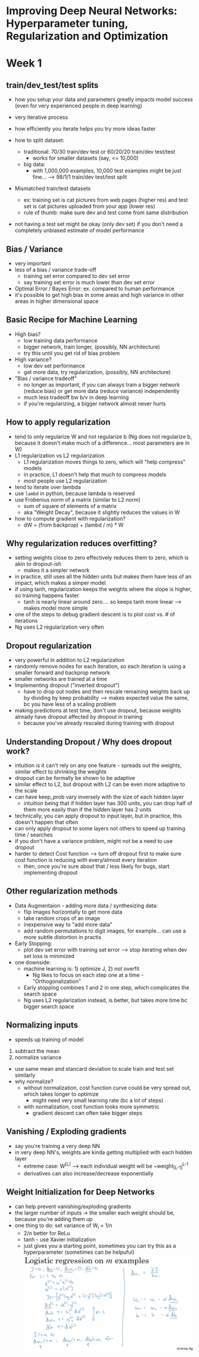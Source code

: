 # Improving Deep Neural Networks: Hyperparameter tuning, Regularization and Optimization

# Week 1

## train/dev_test/test splits

- how you setup your data and parameters greatly impacts model success (even for very experienced people in deep learning)
- very iterative process
- how efficiently you iterate helps you try more ideas faster

- how to split dataset:
  - traditional: 70/30 train/dev test or 60/20/20 train/dev test/test
    - works for smaller datasets (say, <= 10,000)
  - big data:
    - with 1,000,000 examples, 10,000 test examples might be just fine...
      --> 98/1/1 train/dev test/test split
      
- Mismatched train/test datasets
  - ex: training set is cat pictures from web pages (higher res) and test set is cat pictures uploaded from your app (lower res)
  - rule of thumb: make sure dev and test come from same distribution
  
- not having a test set might be okay (only dev set) if you don't need a completely unbiased estimate of model performance

## Bias / Variance

- very important
- less of a bias / variance trade-off
  - training set error compared to dev set error
  - say training set error is much lower than dev set error
- Optimal Error / Bayes Error: ex. compared to human performance
- it's possible to get high bias in some areas and high variance in other areas in higher dimensional space

## Basic Recipe for Machine Learning

- High bias?
  - low training data performance
  - bigger network, train longer, (possibly, NN architecture)
  - try this until you get rid of bias problem
- High variance?
  - low dev set performance
  - get more data, try regularization, (possibly, NN architecture)
- "Bias / variance tradeoff"  
  - no longer as important, if you can always train a bigger network (reduce bias) or get more data (reduce variance) independently
  - much less tradeoff bw b/v in deep learning
  - if you're regularizing, a bigger network almost never hurts
  
## How to apply regularization

- tend to only regularize W and not regularize b (Ng does not regularize b, because it doesn't make much of a difference... most parameters are in W)
- L1 regularization vs L2 regularization
  - L1 regularization moves things to zero, which will "help compress" models
  - in practice, L1 doesn't help that much to compress models
  - most people use L2 regularization
- tend to iterate over lambda
- use `lambd` in python, because lambda is reserved
- use Frobenius norm of a matrix (similar to L2 norm)
  - sum of square of elements of a matrix
  - aka "Weight Decay", because it slightly reduces the values in W
- how to compute gradient with regularization?
  - dW = (from backprop) + (lambd / m) * W

## Why regularization reduces overfitting?

- setting weights close to zero effectively reduces them to zero, which is akin to dropout-ish
  - makes it a simpler network
- in practice, still uses all the hidden units but makes them have less of an impact, which makes a simper model
- if using tanh, regularization keeps the weights where the slope is higher, so training happens faster
  - tanh is nearly linear around zero.... so keeps tanh more linear --> makes model more simple
- one of the steps to debug gradient descent is to plot cost vs. # of iterations
- Ng uses L2 regularization very often

## Dropout regularization

- very powerful in addition to L2 regularization
- randomly remove nodes for each iteration, so each iteration is using a smaller forward and backprop network
- smaller networks are trained at a time
- Implementing dropout ("inverted dropout")
  - have to drop out nodes and then rescale remaining weights back up by dividing by keep probability
    --> makes expected value the same, bc you have less of a scaling problem
- making predictions at test time, don't use dropout, because weights already have dropout affected by dropout in training
  - because you've already rescaled during training with dropout
  
## Understanding Dropout / Why does dropout work?

- intuition is it can't rely on any one feature - spreads out the weights, similar effect to shrinking the weights
- dropout can be formally be shown to be adaptive
- similar effect to L2, but dropout with L2 can be even more adaptive to the scale
- can have keep_prob vary inversely with the size of each hidden layer 
  - intuition being that if hidden layer has 300 units, you can drop half of them more easily than if the hidden layer has 2 units
- technically, you can apply dropout to input layer, but in practice, this doesn't happen that often
- can only apply dropout to some layers not others to speed up training time / searches
- if you don't have a variance problem, might not be a need to use dropout
- harder to detect Cost function
  --> turn off dropout first to make sure cost function is reducing with every/almost every iteration
    - then, once you're sure about that / less likely for bugs, start implementing dropout
  
## Other regularization methods

- Data Augmentaion - adding more data / synthesizing data:
  - flip images horizontally to get more data
  - take random crops of an image
  - inexpensive way to "add more data"
  - add random permutations to digit images, for example... can use a more subtle distortion in practis
- Early Stopping:
  - plot dev set error with training set error
  --> stop iterating when dev set loss is minimized
- one downside:
  - machine learning is: 1) optimize J, 2) not overfit
    - Ng likes to focus on each step one at a time - "Orthogonalization"
  - Early stopping combines 1 and 2 in one step, which complicates the search space
  - Ng uses L2 regularization instead, is better, but takes more time bc bigger search space
  
## Normalizing inputs

- speeds up training of model
1) subtract the mean
2) normalize variance 
- use same mean and stancard deviation to scale train and test set similarly
- why normalize?
  - without normalization, cost function curve could be very spread out, which takes longer to optimize
    - might need very small learning rate (bc a lot of steps)
  - with normalization, cost function looks more symmetric
    - gradient descent can often take bigger steps

## Vanishing / Exploding gradients

- say you're training a very deep NN
- in very deep NN's, weights are kinda getting multiplied with each hidden layer 
  - extreme case: W<sup>[L]</sup> --> each individual weight will be ~weight<sub>[L-1]</sub><sup>L-1</sup>
  - derivatives can also increase/decrease exponentially
  
## Weight Initialization for Deep Networks

- can help prevent vanishing/exploding gradients
- the larger number of inputs -> the smaller each weight should be, because you're adding them up
- one thing to do: set variance of W<sub>i</sub> = 1/n
  - 2/n better for ReLu
  - tanh - use Xavier initialization
  - just gives you a starting point, sometimes you can try this as a hyperparameter (sometimes can be helpuful)
![img](https://github.com/chriseal/deep_learning_ai/blob/master/week2/one%20step%20of%20gradient%20descent%20pseudo%20code.png)








